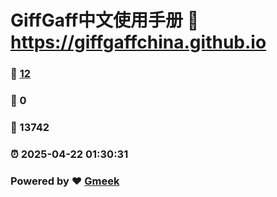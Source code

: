 # GiffGaff中文使用手册 :link: https://giffgaffchina.github.io 
### :page_facing_up: [12](https://giffgaffchina.github.io/tag.html) 
### :speech_balloon: 0 
### :hibiscus: 13742 
### :alarm_clock: 2025-04-22 01:30:31 
### Powered by :heart: [Gmeek](https://github.com/Meekdai/Gmeek)
